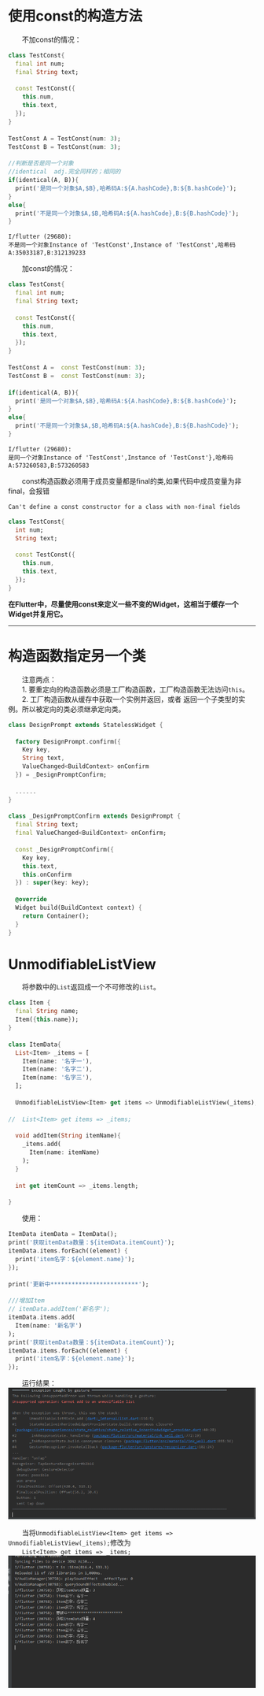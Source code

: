 # 使用const的构造方法

&emsp;&emsp;不加const的情况：
```dart
class TestConst{
  final int num;
  final String text;

  const TestConst({
    this.num,
    this.text,
  });
}

TestConst A = TestConst(num: 3);
TestConst B = TestConst(num: 3);

//判断是否是同一个对象
//identical  adj.完全同样的；相同的
if(identical(A, B)){
  print('是同一个对象$A,$B},哈希码A:${A.hashCode},B:${B.hashCode}');
}
else{
  print('不是同一个对象$A,$B,哈希码A:${A.hashCode},B:${B.hashCode}');
}
```

```
I/flutter (29680): 
不是同一个对象Instance of 'TestConst',Instance of 'TestConst',哈希码A:35033187,B:312139233
```

&emsp;&emsp;加const的情况：
```dart
class TestConst{
  final int num;
  final String text;

  const TestConst({
    this.num,
    this.text,
  });
}

TestConst A =  const TestConst(num: 3);
TestConst B =  const TestConst(num: 3);

if(identical(A, B)){
  print('是同一个对象$A,$B},哈希码A:${A.hashCode},B:${B.hashCode}');
}
else{
  print('不是同一个对象$A,$B,哈希码A:${A.hashCode},B:${B.hashCode}');
}
```

```
I/flutter (29680):
是同一个对象Instance of 'TestConst',Instance of 'TestConst'},哈希码A:573260583,B:573260583
```

&emsp;&emsp;const构造函数必须用于成员变量都是final的类,如果代码中成员变量为非final，会报错

```
Can't define a const constructor for a class with non-final fields
```

```dart
class TestConst{
  int num;
  String text;

  const TestConst({
    this.num,
    this.text,
  });
}
```

**在Flutter中，尽量使用const来定义一些不变的Widget，这相当于缓存一个Widget并复用它。**


***


# 构造函数指定另一个类
&emsp;&emsp;注意两点：  
&emsp;&emsp;1. 要重定向的构造函数必须是工厂构造函数，工厂构造函数无法访问```this```。  
&emsp;&emsp;2. 工厂构造函数从缓存中获取一个实例并返回，或者 返回一个子类型的实例。所以被定向的类必须继承定向类。

```dart
class DesignPrompt extends StatelessWidget {

  factory DesignPrompt.confirm({
    Key key,
    String text,
    ValueChanged<BuildContext> onConfirm
  }) = _DesignPromptConfirm;
  
  ......
}

class _DesignPromptConfirm extends DesignPrompt {
  final String text;
  final ValueChanged<BuildContext> onConfirm;

  const _DesignPromptConfirm({
    Key key,
    this.text,
    this.onConfirm
  }) : super(key: key);

  @override
  Widget build(BuildContext context) {
    return Container();
  }
}
```

# UnmodifiableListView
&emsp;&emsp;将参数中的```List```返回成一个不可修改的```List```。  
```dart
class Item {
  final String name;
  Item({this.name});
}

class ItemData{
  List<Item> _items = [
    Item(name: '名字一'),
    Item(name: '名字二'),
    Item(name: '名字三'),
  ];

  UnmodifiableListView<Item> get items => UnmodifiableListView(_items);

//  List<Item> get items => _items;

  void addItem(String itemName){
    _items.add(
      Item(name: itemName)
    );
  }

  int get itemCount => _items.length;

}
```

&emsp;&emsp;使用：  
```dart
ItemData itemData = ItemData();
print('获取itemData数量：${itemData.itemCount}');
itemData.items.forEach((element) {
  print('item名字：${element.name}');
});

print('更新中*************************');

///增加Item
// itemData.addItem('新名字');
itemData.items.add(
  Item(name: '新名字')
);
print('获取itemData数量：${itemData.itemCount}');
itemData.items.forEach((element) {
  print('item名字：${element.name}');
});
```

&emsp;&emsp;运行结果：  
![图片示例](https://github.com/gneL1/Flutter-/blob/master/photos/dart/result.PNG)

&emsp;&emsp;当将```UnmodifiableListView<Item> get items => UnmodifiableListView(_items);```修改为  
&emsp;&emsp;```List<Item> get items => _items;```  
![图片示例](https://github.com/gneL1/Flutter-/blob/master/photos/dart/result_02.PNG
)




